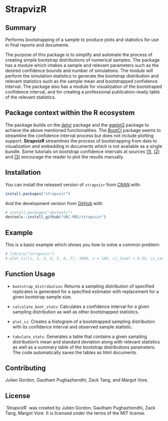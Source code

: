
<!-- README.md is generated from README.Rmd. Please edit that file -->

# StrapvizR

<!-- badges: start -->
<!-- badges: end -->

## Summary

Performs bootstrapping of a sample to produce plots and statistics for
use in final reports and documents.

The purpose of this package is to simplify and automate the process of
creating simple bootstrap distributions of numerical samples. The
package has a module which intakes a sample and relevant parameters such
as the desired confidence bounds and number of simulations. The module
will perform the simulation statistics to generate the bootstrap
distribution and relevant statistics such as the sample mean and
bootstrapped confidence interval. The package also has a module for
visualization of the bootstraped confidence interval, and for creating a
professional publication-ready table of the relevant statistics.

## Package context within the R ecosystem

The package builds on the
[dplyr](https://cran.r-project.org/web/packages/dplyr/) package and the
[ggplot2](https://cran.r-project.org/web/packages/ggplot2/) package to
achieve the above mentioned functionalities. The
[BootCI](https://rdrr.io/cran/DescTools/man/BootCI.html) package seems
to streamline the confidence interval process but does not include
plotting support. **StrapvizR** streamlines the process of bootstrapping
from data to visualization and embedding in documents which is not
available as a single bundle. Some tutorials on bootstrap confidence
intervals at sources
[(1)](https://moderndive.com/8-confidence-intervals.html),
[(2)](http://pages.stat.wisc.edu/~larget/stat302/chap3.pdf) and
[(3)](https://www.geeksforgeeks.org/bootstrap-confidence-interval-with-r-programming/)
encourage the reader to plot the results manually.

## Installation

You can install the released version of `strapvizr` from
[CRAN](https://CRAN.R-project.org) with:

``` r
install.packages("strapvizr")
```

And the development version from [GitHub](https://github.com/) with:

``` r
# install.packages("devtools")
devtools::install_github("UBC-MDS/strapvizr")
```

## Example

This is a basic example which shows you how to solve a common problem:

``` r
# library("strapvizr")
# plot_ci([1, 2, 3, 4, 5, 6, 7], 1000, n = 100, ci_level = 0.95, ci_random_seed = 123)
```

## Function Usage

-   `bootstrap_distribution`: Returns a sampling distribution of
    specified replicates is generated for a specified estimator with
    replacement for a given bootstrap sample size.

-   `calculate_boot_stats`: Calculates a confidence interval for a given
    sampling distribution as well as other bootstrapped statistics.

-   `plot_ci`: Creates a histogram of a bootstrapped sampling
    distribution with its confidence interval and observed sample
    statistic.

-   `tabulate_stats`: Generates a table that contains a given sampling
    distribution’s mean and standard deviation along with relevant
    statistics as well as a summary table of the bootstrap distributions
    parameters. The code automatically saves the tables as html
    documents.

## Contributing

Julien Gordon, Gautham Pughazhendhi, Zack Tang, and Margot Vore.

## License

\`StrapvizR\` was created by Julien Gordon, Gautham Pughazhendhi, Zack
Tang, Margot Vore. It is licensed under the terms of the MIT license.
